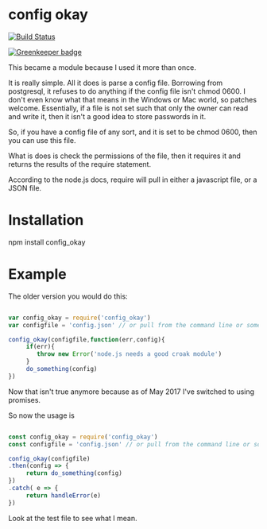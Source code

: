 # config okay

[![Build Status](https://travis-ci.org/jmarca/config_okay.svg?branch=master)](https://travis-ci.org/jmarca/config_okay)

[![Greenkeeper badge](https://badges.greenkeeper.io/jmarca/config_okay.svg)](https://greenkeeper.io/)

This became a module because I used it more than once.

It is really simple.  All it does is parse a config file.  Borrowing
from postgresql, it refuses to do anything if the config file isn't
chmod 0600.  I don't even know what that means in the Windows or Mac
world, so patches welcome.  Essentially, if a file is not set such
that only the owner can read and write it, then it isn't a good idea
to store passwords in it.

So, if you have a config file of any sort, and it is set to be chmod
0600, then you can use this file.

What is does is check the permissions of the file, then it requires it
and returns the results of the require statement.

According to the node.js docs, require will pull in either a
javascript file, or a JSON file.


# Installation

npm install config_okay

# Example


The older version you would do this:

``` javascript

var config_okay = require('config_okay')
var configfile = 'config.json' // or pull from the command line or something

config_okay(configfile,function(err,config){
     if(err){
        throw new Error('node.js needs a good croak module')
     }
     do_something(config)
})
```


Now that isn't true anymore because as of May 2017 I've switched to
using promises.

So now the usage is


``` javascript

const config_okay = require('config_okay')
const configfile = 'config.json' // or pull from the command line or something

config_okay(configfile)
.then(config => {
     return do_something(config)
})
.catch( e => {
     return handleError(e)
})

```

Look at the test file to see what I mean.
